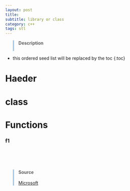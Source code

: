 ```yaml
---
layout: post
title:
subtitle: library or class
category: c++
tags: stl
---
```

<style>
blockquote {
  border-left: 4px solid #A6CAE5;
}
.a {
  color: rgb(166,202,229);
  text-decoration-color : rgb(166,202,229);
}
</style>

> **Description** <br><br>
>

* this ordered seed list will be replaced by the toc
{:toc}
# Haeder

# class

# Functions

### f1

<br><br><br>
> **Source**<br><br>
> [Microsoft]()